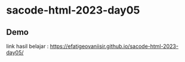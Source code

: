 # sacode-html-2023-day05
## Demo
link hasil belajar : https://efatigeovaniisir.github.io/sacode-html-2023-day05/
